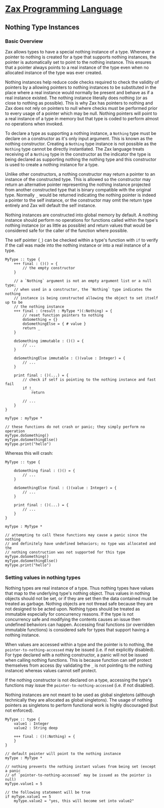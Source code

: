 
# [Zax Programming Language](index.md)

## Nothing Type Instances

### Basic Overview

Zax allows types to have a special nothing instance of a type. Whenever a pointer to nothing is created for a type that supports nothing instances, the pointer is automatically set to point to the nothing instance. This ensures that a pointer always points to a real instance of the type even when no allocated instance of the type was ever created.

Nothing instances help reduce code checks required to check the validity of pointers by a allowing pointers to nothing instances to be substituted in the place where a real instance would normally be present and behave as if a real instance existed. The nothing instance literally does nothing (or as close to nothing as possible). This is why Zax has pointers to nothing and Zax does not rely on pointers to null where checks must be performed prior to every usage of a pointer which may be null. Nothing pointers will point to a real instance of a type in memory but that type is coded to perform almost no operations when invoked.

To declare a type as supporting a nothing instance, a `Nothing` type must be declare on a constructor as it's only input argument. This is known as the nothing constructor. Creating a `Nothing` type instance is not possible as the `Nothing` type cannot be directly instantiated. The Zax language treats receiving of a `Nothing` type in the constructor as the indicator the type is being declared as supporting nothing the nothing type and this constructor is used to create a nothing instance for a type.

Unlike other constructors, a nothing constructor may return a pointer to an instance of the constructed type. This is allowed so the constructor may return an alternative pointer representing the nothing instance projected from another constructed type that is binary compatible with the original type. Normally `_` would be returned indicating the nothing pointer is indeed a pointer to the self instance, or the constructor may omit the return type entirely and Zax will default the self instance.

Nothing instances are constructed into global memory by default. A nothing instance should perform no operations for functions called within the type's nothing instance (or as little as possible) and return values that would be considered safe for the caller of the function where possible.

The self pointer (`_`) can be checked within a type's function with `if` to verify if the call was made into the nothing instance or into a real instance of a type.

````zax
MyType :: type {
    +++ final : ()() = {
        // the empty constructor
    }

    // a `Nothing` argument is not an empty argument list or a null type;
    // when used in a constructor, the `Nothing` type indicates the nothing
    // instance is being constructed allowing the object to set itself up to be
    // the nothing instance
    +++ final : (result : MyType *)(:Nothing) = {
        // reset function pointers to nothing
        doSomething = {}
        doSomethingElse = { # value }
        return _
    }

    doSomething immutable : ()() = {
        // ...
    }

    doSomethingElse immutable : ()(value : Integer) = {
        // ...
    }

    print final : ()(...) = {
        // check if self is pointing to the nothing instance and fast fail
        if !_
            return

        // ...        
    }
}

myType : myType *

// these functions do not crash or panic; they simply perform no operation
myType.doSomething()
myType.doSomethingElse()
myType.print("hello")
````

Whereas this will crash:

````zax
MyType :: type {

    doSomething final : ()() = {
        // ...
    }

    doSomethingElse final : ()(value : Integer) = {
        // ...
    }

    print final : ()(...) = {
        // ...        
    }
}

myType : MyType *

// attempting to call these functions may cause a panic since the nothing
// and definitely have undefined behaviors; no type was allocated and the
// nothing construction was not supported for this type
myType.doSomething()
myType.doSomethingElse()
myType.print("hello")
````


### Setting values in nothing types

Nothing types are real instance of a type. Thus nothing types have values that map to the underlying type's nothing object. Thus values in nothing objects should not be set, or if they are set then the data contained must be treated as garbage. Nothing objects are not thread safe because they are not designed to be acted upon. Nothing types should be treated as immutable especially for concurrency reasons. If the type is not concurrency safe and modifying the contents causes an issue then undefined behaviors can happen. Accessing final functions (or overridden immutable functions) is considered safe for types that support having a nothing instance.

When values are accessed within a type and the pointer is to nothing, the `pointer-to-nothing-accessed` may be issued (i.e. if not explicitly disabled). For type declared with a nothing constructor, a panic will not be issued when calling nothing functions. This is because function can self protect themselves from access (by validating the `_` is not pointing to the nothing instance) whereas values cannot self protect.

If the nothing constructor is not declared on a type, accessing the type's functions may issue the `pointer-to-nothing-accessed` (i.e. if not disabled).

Nothing instances are not meant to be used as global singletons (although technically they are allocated as global singletons). The usage of nothing pointers as singletons to perform functional work is highly discouraged (but not enforced).

````zax
MyType :: type {
    value1 : Integer
    value2 : String deep

    +++ final : ()(:Nothing) = {
    }
}

// default pointer will point to the nothing instance
myType : MyType *

// nothing prevents the nothing instant values from being set (except a panic
// of `pointer-to-nothing-accessed` may be issued as the pointer is null)
myType.value1 = 5

// the following statement will be true
if myType.value1 == 5
    myType.value2 = "yes, this will become set into value2"
````
